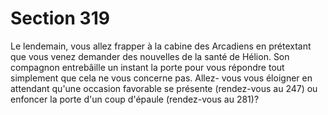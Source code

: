 # Section 319

Le lendemain, vous allez frapper à la cabine des Arcadiens en 
prétextant que vous venez demander des nouvelles de la santé de 
Hélion. Son compagnon entrebâille un instant la porte pour vous 
répondre tout simplement que cela ne vous concerne pas. Allez-
vous vous éloigner en attendant qu'une occasion favorable se 
présente (rendez-vous au 247) ou enfoncer la porte d'un coup 
d'épaule (rendez-vous au 281)?